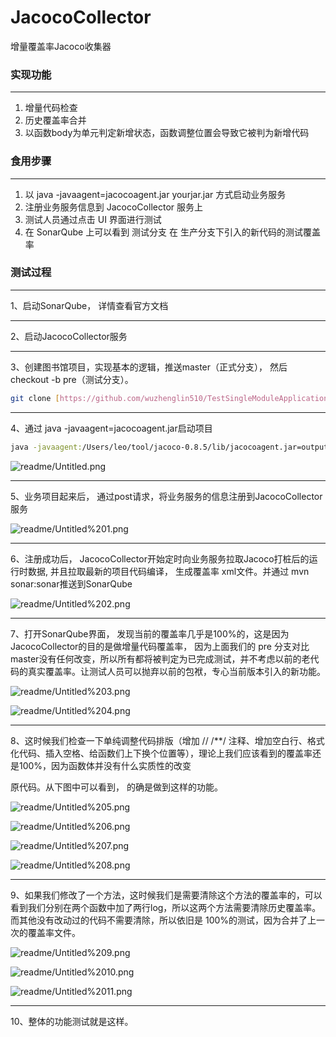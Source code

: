 # JacocoCollector

增量覆盖率Jacoco收集器

### 实现功能

---

1. 增量代码检查
2. 历史覆盖率合并
3. 以函数body为单元判定新增状态，函数调整位置会导致它被判为新增代码

### 食用步骤

---

1. 以 java -javaagent=jacocoagent.jar yourjar.jar 方式启动业务服务
2. 注册业务服务信息到 JacocoCollector 服务上
3. 测试人员通过点击 UI 界面进行测试
4. 在 SonarQube 上可以看到 测试分支 在 生产分支下引入的新代码的测试覆盖率

### 测试过程

---

1、启动SonarQube， 详情查看官方文档

---

2、启动JacocoCollector服务

---

3、创建图书馆项目，实现基本的逻辑，推送master（正式分支）， 然后checkout -b pre（测试分支）。

```bash
git clone [https://github.com/wuzhenglin510/TestSingleModuleApplicationForJacocoCollector.git](https://github.com/wuzhenglin510/TestSingleModuleApplicationForJacocoCollector.git)
```

---

4、通过 java -javaagent=jacocoagent.jar启动项目

```bash
java -javaagent:/Users/leo/tool/jacoco-0.8.5/lib/jacocoagent.jar=output=tcpserver,port=6300,address=127.0.0.1 -jar /Users/leo/projects/TestSingleModuleApplicationForJacocoCollector/target/TestSingleModuleApplicationForJacocoCollector-1.0-SNAPSHOT.jar
```

![readme/Untitled.png](readme/Untitled.png)

---

5、业务项目起来后， 通过post请求，将业务服务的信息注册到JacocoCollector服务

![readme/Untitled%201.png](readme/Untitled%201.png)

---

6、注册成功后， JacocoCollector开始定时向业务服务拉取Jacoco打桩后的运行时数据,  并且拉取最新的项目代码编译， 生成覆盖率 xml文件。并通过 mvn sonar:sonar推送到SonarQube

![readme/Untitled%202.png](readme/Untitled%202.png)

---

7、打开SonarQube界面， 发现当前的覆盖率几乎是100%的，这是因为JacocoCollector的目的是做增量代码覆盖率， 因为上面我们的 pre 分支对比 master没有任何改变，所以所有都将被判定为已完成测试，并不考虑以前的老代码的真实覆盖率。让测试人员可以抛弃以前的包袱，专心当前版本引入的新功能。

![readme/Untitled%203.png](readme/Untitled%203.png)

![readme/Untitled%204.png](readme/Untitled%204.png)

---

8、这时候我们检查一下单纯调整代码排版（增加 //  /**/ 注释、增加空白行、格式化代码、插入空格、给函数们上下换个位置等），理论上我们应该看到的覆盖率还是100%，因为函数体并没有什么实质性的改变

原代码。从下图中可以看到， 的确是做到这样的功能。

![readme/Untitled%205.png](readme/Untitled%205.png)

![readme/Untitled%206.png](readme/Untitled%206.png)

![readme/Untitled%207.png](readme/Untitled%207.png)

![readme/Untitled%208.png](readme/Untitled%208.png)

---

9、如果我们修改了一个方法，这时候我们是需要清除这个方法的覆盖率的，可以看到我们分别在两个函数中加了两行log，所以这两个方法需要清除历史覆盖率。而其他没有改动过的代码不需要清除，所以依旧是 100%的测试，因为合并了上一次的覆盖率文件。

![readme/Untitled%209.png](readme/Untitled%209.png)

![readme/Untitled%2010.png](readme/Untitled%2010.png)

![readme/Untitled%2011.png](readme/Untitled%2011.png)

---

10、整体的功能测试就是这样。